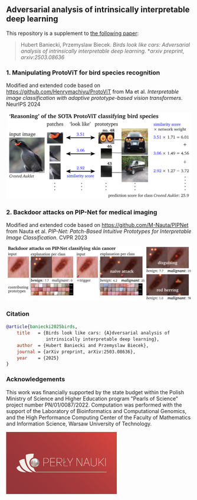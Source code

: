 ## Adversarial analysis of intrinsically interpretable deep learning

This repository is a supplement to [the following paper](https://arxiv.org/abs/2503.08636):

> Hubert Baniecki, Przemyslaw Biecek. *Birds look like cars: Adversarial analysis of intrinsically interpretable deep learning*. **arxiv preprint, arxiv:2503.08636*


### 1. Manipulating ProtoViT for bird species recognition 

Modified and extended code based on https://github.com/Henrymachiyu/ProtoViT from Ma et al. *Interpretable image classification with adaptive prototype-based vision transformers*. NeurIPS 2024

![](images/figure1.png)

### 2. Backdoor attacks on PIP-Net for medical imaging

Modified and extended code based on https://github.com/M-Nauta/PIPNet from Nauta et al. *PIP-Net: Patch-Based Intuitive Prototypes for Interpretable Image Classification*. CVPR 2023

![](images/figure2.png)

### Citation

```bibtex
@article{baniecki2025birds,
    title   = {Birds look like cars: {A}dversarial analysis of 
               intrinsically interpretable deep learning},
    author  = {Hubert Baniecki and Przemyslaw Biecek},
    journal = {arXiv preprint, arXiv:2503.08636},
    year    = {2025}
}
```

### Acknowledgements

This work was financially supported by the state budget within the Polish Ministry of Science and Higher Education program "Pearls of Science" project number PN/01/0087/2022. Computation was performed with the support of the Laboratory of Bioinformatics and Computational Genomics, and the High Performance Computing Center of the Faculty of Mathematics and Information Science, Warsaw University of Technology.

<img src="images/logo.png" width="300px">